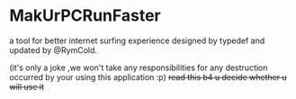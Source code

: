 # MakUrPCRunFaster
a tool for better internet surfing experience designed by typedef and updated by @RymCold.




(it's only a joke ,we won't take any responsibilities for any destruction occurred by your using this application :p)
~~read this b4 u decide whether u will use it~~
